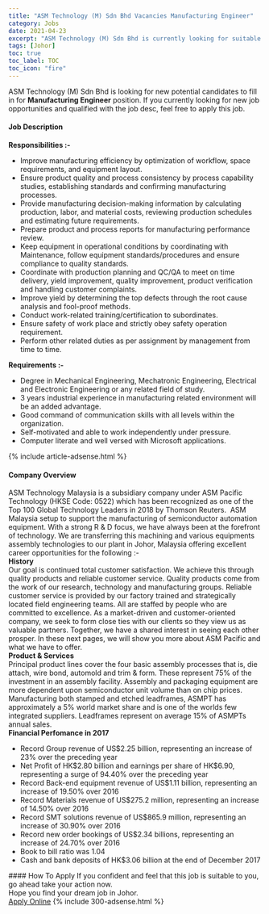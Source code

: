 ```yaml
---
title: "ASM Technology (M) Sdn Bhd Vacancies Manufacturing Engineer" 
category: Jobs 
date: 2021-04-23 
excerpt: "ASM Technology (M) Sdn Bhd is currently looking for suitable person to fill in the Manufacturing Engineer which based in Johor" 
tags: [Johor] 
toc: true 
toc_label: TOC 
toc_icon: "fire" 
--- 
```


<p>ASM Technology (M) Sdn Bhd is looking for new potential candidates to fill in for <b>Manufacturing Engineer</b> position. If you currently looking for new job opportunities and qualified with the job desc, feel free to apply this job.
</p><div><div><h4>Job Description</h4></div><div><div><span><div><p><strong>Responsibilities :-</strong></p><ul><li>Improve manufacturing efficiency by optimization of workflow, space requirements, and equipment layout.</li><li>Ensure product quality and process consistency by process capability studies, establishing standards and confirming manufacturing processes.</li><li>Provide manufacturing decision-making information by calculating production, labor, and material costs, reviewing production schedules and estimating future requirements.</li><li>Prepare product and process reports for manufacturing performance review.</li><li>Keep equipment in operational conditions by coordinating with Maintenance, follow equipment standards/procedures and ensure compliance to quality standards.</li><li>Coordinate with production planning and QC/QA to meet on time delivery, yield improvement, quality improvement, product verification and handling customer complaints.</li><li>Improve yield by determining the top defects through the root cause analysis and fool-proof methods.</li><li>Conduct work-related training/certification to subordinates.</li><li>Ensure safety of work place and strictly obey safety operation requirement.</li><li>Perform other related duties as per assignment by management from time to time.</li></ul><p><strong>Requirements :-</strong></p><ul><li>Degree in Mechanical Engineering, Mechatronic Engineering,&#160;Electrical and Electronic&#160;Engineering or any related field of study.</li><li>3 years&#160;industrial experience in manufacturing related environment will be an added advantage.</li><li>Good command of communication skills with all levels within the organization.</li><li>Self-motivated and able to work independently under pressure.</li><li>Computer literate and well versed with Microsoft applications.</li></ul></div></span></div></div></div> 
{% include article-adsense.html %} 
<div><div><h4>Company Overview</h4></div><div><div><span><div><div>
	ASM Technology Malaysia is a subsidiary company under ASM Pacific Technology (HKSE Code: 0522) which has been recognized as one of the Top 100 Global Technology Leaders in 2018 by Thomson Reuters.&#160; ASM Malaysia setup to support the manufacturing of semiconductor automation equipment. With a strong R &amp; D focus, we have always been at the forefront of technology. We are transferring this machining and various equipments assembly technologies to our plant in Johor, Malaysia offering excellent career opportunities for the following :-</div>
<div>
<strong>History</strong></div>
<div>
<div>
		Our goal is continued total customer satisfaction. We achieve this through quality products and reliable customer service. Quality products come from the work of our research, technology and manufacturing groups. Reliable customer service is provided by our factory trained and strategically located field engineering teams. All are staffed by people who are committed to excellence. As a market-driven and customer-oriented company, we seek to form close ties with our clients so they view us as valuable partners. Together, we have a shared interest in seeing each other prosper. In these next pages, we will show you more about ASM Pacific and what we have to offer.</div>
</div>
<div>
<strong>Product &amp; Services</strong></div>
<div>
<div>
		Principal product lines cover the four basic assembly processes that is, die attach, wire bond, automold and trim &amp; form. These represent 75% of the investment in an assembly facility. Assembly and packaging equipment are more dependent upon semiconductor unit volume than on chip prices. Manufacturing both stamped and etched leadframes, ASMPT has approximately a 5% world market share and is one of the worlds few integrated suppliers. Leadframes represent on average 15% of ASMPTs annual sales.</div>
</div>
<div>
<strong>Financial Perfomance in 2017</strong></div>
<ul>
<li>
		Record Group revenue of US$2.25 billion, representing an increase of 23% over the preceding year</li>
<li>
		Net Profit of HK$2.80 billion and earnings per share of HK$6.90, representing a surge of 94.40% over the preceding year</li>
<li>
		Record Back-end equipment revenue of US$1.11 billion, representing an increase of 19.50% over 2016</li>
<li>
		Record Materials revenue of US$275.2 million, representing an increase of 14.50% over 2016</li>
<li>
		Record SMT solutions revenue of US$865.9 million, representing an increase of 30.90% over 2016</li>
<li>
		Record new order bookings of US$2.34 billions, representing an increase of 24.70% over 2016</li>
<li>
		Book to bill ratio was 1.04</li>
<li>
		Cash and bank deposits of HK$3.06 billion at the end of December 2017</li>
</ul></div></span></div></div></div> 
#### How To Apply 
If you confident and feel that this job is suitable to you, go ahead take your action now. <br/> 
Hope you find your dream job in Johor. <br/> 
<a href="https://www.jobstreet.com.my/en/job/manufacturing-engineer-4545372?jobId=jobstreet-my-job-4545372&" class="btn btn--info" target="_blank" rel="nofollow noopenner">Apply Online</a> 
{% include 300-adsense.html %} 